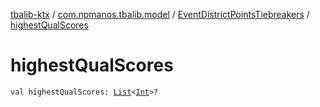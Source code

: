 [tbalib-ktx](../../index.md) / [com.npmanos.tbalib.model](../index.md) / [EventDistrictPointsTiebreakers](index.md) / [highestQualScores](./highest-qual-scores.md)

# highestQualScores

`val highestQualScores: `[`List`](https://kotlinlang.org/api/latest/jvm/stdlib/kotlin.collections/-list/index.html)`<`[`Int`](https://kotlinlang.org/api/latest/jvm/stdlib/kotlin/-int/index.html)`>?`